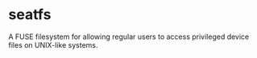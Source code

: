 seatfs
======

A FUSE filesystem for allowing regular users to access privileged device files on UNIX-like systems.
